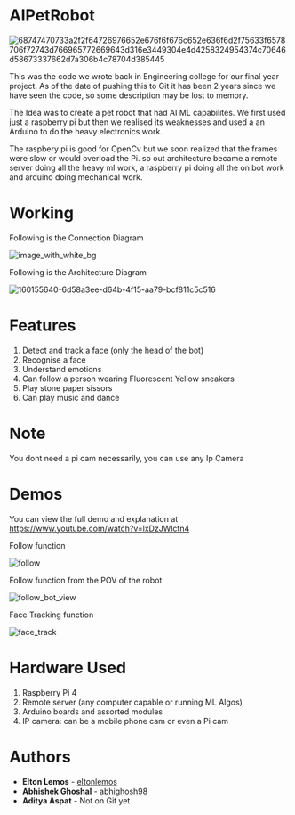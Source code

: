 # AIPetRobot

![68747470733a2f2f64726976652e676f6f676c652e636f6d2f75633f6578706f72743d766965772669643d316e3449304e4d4258324954374c70646d58673337662d7a306b4c78704d385445](https://github.com/user-attachments/assets/64593c8d-1356-4326-978b-ccc044dc5e61)

This was the code we wrote back in Engineering college for our final year project. As of the date of pushing this to Git it has been 2 years since we have seen the code, so some description may be lost to memory.

The Idea was to create a pet robot that had AI ML capabilites. We first used just a raspberry  pi but then we realised its weaknesses and used a an Arduino to do the heavy electronics work.

The raspbery pi is good for OpenCv but we soon realized that the frames were slow or would overload the Pi. so out architecture became a remote server doing all the heavy ml work, a raspberry pi doing all the on bot work and arduino doing mechanical work.


# Working

Following is the Connection Diagram

![image_with_white_bg](https://github.com/user-attachments/assets/2cc73a1c-0137-48a0-940f-bfae9048aff0)


Following is the Architecture Diagram

![160155640-6d58a3ee-d64b-4f15-aa79-bcf811c5c516](https://github.com/user-attachments/assets/3196c614-da9c-4691-8cde-2f7be1b9b82c)


# Features
1) Detect and track a face (only the head of the bot)
2) Recognise a face
3) Understand emotions
4) Can follow a person wearing Fluorescent Yellow sneakers
5) Play stone paper sissors
6) Can play music and dance

# Note
You dont need a pi cam necessarily, you can use any Ip Camera

# Demos
You can view the full demo and explanation at https://www.youtube.com/watch?v=lxDzJWlctn4

Follow function

![follow](https://github.com/user-attachments/assets/c4754535-6586-4c56-a3d1-01d5d884b05d)

Follow function from the POV of the robot

![follow_bot_view](https://github.com/user-attachments/assets/805d121b-8805-428d-97ce-728398c869fa)

Face Tracking function

![face_track](https://github.com/user-attachments/assets/cdc06b3f-073b-4021-8c45-e50a70205c25)

# Hardware Used
1) Raspberry Pi 4
2) Remote server (any computer capable or running ML Algos)
3) Arduino boards and assorted modules
4) IP camera: can be a mobile phone cam or even a Pi cam

# Authors
* **Elton Lemos** - [eltonlemos](https://github.com/eltonlemos)
* **Abhishek Ghoshal** - [abhighosh98](https://github.com/abhighosh98)
* **Aditya Aspat** - Not on Git yet

